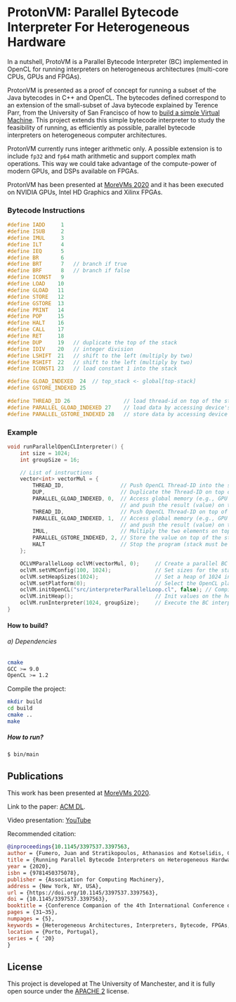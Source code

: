 # ProtonVM: Parallel Bytecode Interpreter For Heterogeneous Hardware 

In a nutshell, ProtoVM is a Parallel Bytecode Interpreter (BC) implemented in OpenCL for running interpreters on heterogeneous architectures (multi-core CPUs, GPUs and FPGAs).

ProtonVM is presented as a proof of concept for running a subset of the Java bytecodes in C++ and OpenCL. The bytecodes defined correspond to an extension of the small-subset 
of Java bytecode explained by Terence Parr, from the University of San Francisco of how to [build a simple Virtual Machine](https://www.youtube.com/watch?v=OjaAToVkoTw). 
This project extends this simple bytecode interpreter to study the feasibility of  running, as efficiently as possible, parallel bytecode interpreters on
heterogeneous computer architectures.

ProtonVM currently runs integer arithmetic only. A possible extension is to include `fp32` and `fp64` math arithmetic and support complex math operations. This way we could take 
advantage of the compute-power of modern GPUs, and DSPs available on FPGAs. 

ProtonVM has been presented at [MoreVMs 2020](https://www.youtube.com/watch?v=mok6crMdKgI) and it has been executed on NVIDIA GPUs, Intel HD Graphics and Xilinx FPGAs. 

### Bytecode Instructions 

```cpp
#define IADD     1
#define ISUB     2
#define IMUL     3
#define ILT      4
#define IEQ      5
#define BR       6
#define BRT      7   // branch if true
#define BRF      8   // branch if false
#define ICONST   9
#define LOAD    10
#define GLOAD   11
#define STORE   12
#define GSTORE  13
#define PRINT   14
#define POP     15
#define HALT    16
#define CALL    17
#define RET     18
#define DUP     19   // duplicate the top of the stack
#define IDIV    20   // integer division
#define LSHIFT  21   // shift to the left (multiply by two)
#define RSHIFT  22   // shift to the left (multiply by two)
#define ICONST1 23   // load constant 1 into the stack

#define GLOAD_INDEXED  24  // top_stack <- global[top-stack]
#define GSTORE_INDEXED 25
 
#define THREAD_ID 26                 // load thread-id on top of the stack
#define PARALLEL_GLOAD_INDEXED 27    // load data by accessing device's heap using the thread-id (multi-heap configuration)
#define PARALLEL_GSTORE_INDEXED 28   // store data by accessing device's heap using the thread-id (multi-heap configuration)
```


### Example

```cpp
void runParallelOpenCLInterpreter() {
    int size = 1024;
    int groupSize = 16;

    // List of instructions 
    vector<int> vectorMul = {
        THREAD_ID,                  // Push OpenCL Thread-ID into the stack
        DUP,                        // Duplicate the Thread-ID on top of the stack
        PARALLEL_GLOAD_INDEXED, 0,  // Access global memory (e.g., GPU's global memory) using the thread-id and heap index 0
                                    // and push the result (value) on top of the stack
        THREAD_ID,                  // Push OpenCL Thread-ID on top of the stack
        PARALLEL_GLOAD_INDEXED, 1,  // Access global memory (e.g., GPU's global memory) using the thread-id and heap index 1
                                    // and push the result (value) on top of the stack      
        IMUL,                       // Multiply the two elements on top of the stack and push the result
        PARALLEL_GSTORE_INDEXED, 2, // Store the value on top of the stack into global memory (heap 2).
        HALT                        // Stop the program (stack must be empty)
    };

    OCLVMParallelLoop oclVM(vectorMul, 0);     // Create a parallel BC Interpreter and VM
    oclVM.setVMConfig(100, 1024);              // Set sizes for the stack and data sections
    oclVM.setHeapSizes(1024);                  // Set a heap of 1024 int values
    oclVM.setPlatform(0);                      // Select the OpenCL platform 0 for execution
    oclVM.initOpenCL("src/interpreterParallelLoop.cl", false); // Compile the OpenCL BC Interpreter. The second parameter is for FPGA execution. 
    oclVM.initHeap();                          // Init values on the heap
    oclVM.runInterpreter(1024, groupSize);     // Execute the BC interpreter using 1024 threads and groupsize of 16 threads. 
}
```

#### How to build?

###### a) Dependencies

```bash
cmake 
GCC >= 9.0
OpenCL >= 1.2 
```

Compile the project: 
```bash
mkdir build
cd build
cmake .. 
make
```

##### How to run? 

```bash
$ bin/main
```

## Publications

This work has been presented at [MoreVMs 2020](https://2020.programming-conference.org/details/MoreVMs-2020-papers/7/Running-Parallel-Bytecode-Interpreters-on-Heterogeneous-Hardware).

Link to the paper: [ACM DL](https://dl.acm.org/doi/abs/10.1145/3397537.3397563).

Video presentation: [YouTube](https://www.youtube.com/watch?v=mok6crMdKgI)

Recommended citation:

```bibtex
@inproceedings{10.1145/3397537.3397563,
author = {Fumero, Juan and Stratikopoulos, Athanasios and Kotselidis, Christos},
title = {Running Parallel Bytecode Interpreters on Heterogeneous Hardware},
year = {2020},
isbn = {9781450375078},
publisher = {Association for Computing Machinery},
address = {New York, NY, USA},
url = {https://doi.org/10.1145/3397537.3397563},
doi = {10.1145/3397537.3397563},
booktitle = {Conference Companion of the 4th International Conference on Art, Science, and Engineering of Programming},
pages = {31–35},
numpages = {5},
keywords = {Heterogeneous Architectures, Interpreters, Bytecode, FPGAs, GPUs},
location = {Porto, Portugal},
series = { '20}
}
```

## License 

This project is developed at The University of Manchester, and it is fully open source under the [APACHE 2](https://www.apache.org/licenses/LICENSE-2.0) license.